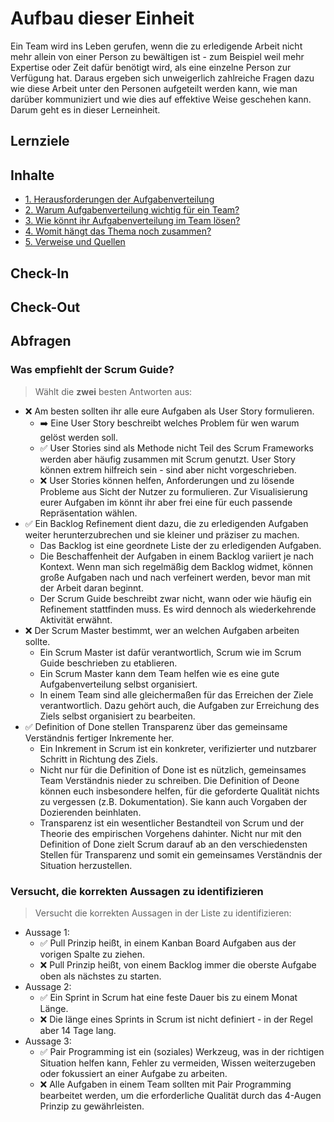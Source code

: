 # Aufbau dieser Einheit

Ein Team wird ins Leben gerufen, wenn die zu erledigende Arbeit nicht mehr allein von einer Person zu bewältigen ist - zum Beispiel weil mehr Expertise oder Zeit dafür benötigt wird, als eine einzelne Person zur Verfügung hat. Daraus ergeben sich unweigerlich zahlreiche Fragen dazu wie diese Arbeit unter den Personen aufgeteilt werden kann, wie man darüber kommuniziert und wie dies auf effektive Weise geschehen kann. Darum geht es in dieser Lerneinheit.

## Lernziele

## Inhalte

- [1. Herausforderungen der Aufgabenverteilung](2.1%20-%20Herausforderungen%20der%20Aufgabenverteilung.md)
- [2. Warum Aufgabenverteilung wichtig für ein Team?](2.2%20-%20Warum%20ist%20Aufgabenverteilung%20wichtig%20für%20ein%20Team.md)
- [3. Wie könnt ihr Aufgabenverteilung im Team lösen?](2.3%20-%20Wie%20löst%20ihr%20Aufgabenverteilung%20im%20Team.md)
- [4. Womit hängt das Thema noch zusammen?](2.4%20-%20Womit%20hängt%20das%20Thema%20noch%20zusammen.md)
- [5. Verweise und Quellen](2.5%20-%20Verweise%20und%20Quellen.md)

## Check-In

## Check-Out

## Abfragen

### Was empfiehlt der Scrum Guide?

> Wählt die **zwei** besten Antworten aus:

- ❌ Am besten sollten ihr alle eure Aufgaben als User Story formulieren.
  - ➡️ Eine User Story beschreibt welches Problem für wen warum gelöst werden soll.
  - ✅ User Stories sind als Methode nicht Teil des Scrum Frameworks werden aber häufig zusammen mit Scrum genutzt. User Story können extrem hilfreich sein - sind aber nicht vorgeschrieben.
  - ❌ User Stories können helfen, Anforderungen und zu lösende Probleme aus Sicht der Nutzer zu formulieren. Zur Visualisierung eurer Aufgaben im könnt ihr aber frei eine für euch passende Repräsentation wählen.
- ✅ Ein Backlog Refinement dient dazu, die zu erledigenden Aufgaben weiter herunterzubrechen und sie kleiner und präziser zu machen.
  - Das Backlog ist eine geordnete Liste der zu erledigenden Aufgaben.
  - Die Beschaffenheit der Aufgaben in einem Backlog variiert je nach Kontext. Wenn man sich regelmäßig dem Backlog widmet, können große Aufgaben nach und nach verfeinert werden, bevor man mit der Arbeit daran beginnt.
  - Der Scrum Guide beschreibt zwar nicht, wann oder wie häufig ein Refinement stattfinden muss. Es wird dennoch als wiederkehrende Aktivität erwähnt.
- ❌ Der Scrum Master bestimmt, wer an welchen Aufgaben arbeiten sollte.
  - Ein Scrum Master ist dafür verantwortlich, Scrum wie im Scrum Guide beschrieben zu etablieren.
  - Ein Scrum Master kann dem Team helfen wie es eine gute Aufgabenverteilung selbst organisiert.
  - In einem Team sind alle gleichermaßen für das Erreichen der Ziele verantwortlich. Dazu gehört auch, die Aufgaben zur Erreichung des Ziels selbst organisiert zu bearbeiten.
- ✅ Definition of Done stellen Transparenz über das gemeinsame Verständnis fertiger Inkremente her.
  - Ein Inkrement in Scrum ist ein konkreter, verifizierter und nutzbarer Schritt in Richtung des Ziels.
  - Nicht nur für die Definition of Done ist es nützlich, gemeinsames Team Verständnis nieder zu schreiben. Die Definition of Deone können euch insbesondere helfen, für die geforderte Qualität nichts zu vergessen (z.B. Dokumentation). Sie kann auch Vorgaben der Dozierenden beinhlaten.
  - Transparenz ist ein wesentlicher Bestandteil von Scrum und der Theorie des empirischen Vorgehens dahinter. Nicht nur mit den Definition of Done zielt Scrum darauf ab an den verschiedensten Stellen für Transparenz und somit ein gemeinsames Verständnis der Situation herzustellen.

### Versucht, die korrekten Aussagen zu identifizieren

> Versucht die korrekten Aussagen in der Liste zu identifizieren:

- Aussage 1:
  - ✅ Pull Prinzip heißt, in einem Kanban Board Aufgaben aus der vorigen Spalte zu ziehen.
  - ❌ Pull Prinzip heißt, von einem Backlog immer die oberste Aufgabe oben als nächstes zu starten.
- Aussage 2:
  - ✅ Ein Sprint in Scrum hat eine feste Dauer bis zu einem Monat Länge.
  - ❌ Die länge eines Sprints in Scrum ist nicht definiert - in der Regel aber 14 Tage lang.
- Aussage 3:
  - ✅ Pair Programming ist ein (soziales) Werkzeug, was in der richtigen Situation helfen kann, Fehler zu vermeiden, Wissen weiterzugeben oder fokussiert an einer Aufgabe zu arbeiten.
  - ❌ Alle Aufgaben in einem Team sollten mit Pair Programming bearbeitet werden, um die erforderliche Qualität durch das 4-Augen Prinzip zu gewährleisten.
